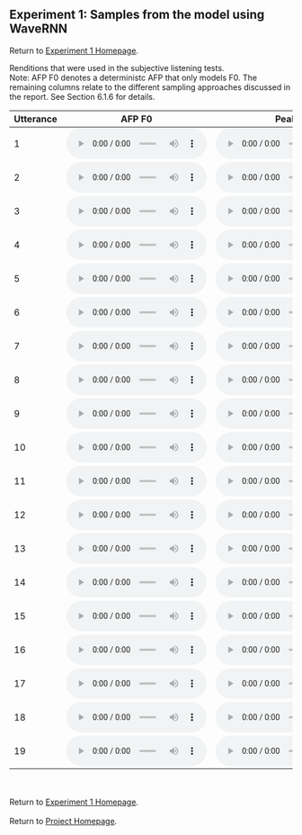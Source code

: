 <!-- exp 1b -->

## Experiment 1: Samples from the model using WaveRNN

Return to [Experiment 1 Homepage](https://ljlj9.github.io/mscproject/experiment_1.html).

Renditions that were used in the subjective listening tests. <br>
Note: AFP F0 denotes a deterministc AFP that only models F0. The remaining columns relate to the different sampling approaches discussed in the report.
See Section 6.1.6 for details.

| Utterance | AFP F0 | Peak | Prior | Tail: r=3.92 | Tail: r=5.13 | Tail:r=8 |
| --- | --- | --- | --- | --- | --- | --- |
| 1 | <audio src="Experiment1/vae_f0_wavernn_web_samples/afp_f0/Example1.wav" controls style="width: 250px;"></audio> | <audio src="Experiment1/vae_f0_wavernn_web_samples/peak/Example1.wav" controls style="width: 250px;"></audio> | <audio src="Experiment1/vae_f0_wavernn_web_samples/prior/Example1.wav" controls style="width: 250px;"></audio> | <audio src="Experiment1/vae_f0_wavernn_web_samples/tail_392/Example1.wav" controls style="width: 250px;"></audio> | <audio src="Experiment1/vae_f0_wavernn_web_samples/tail_513/Example1.wav" controls style="width: 250px;"></audio> | <audio src="Experiment1/vae_f0_wavernn_web_samples/tail_8/Example1.wav" controls style="width: 250px;"></audio> |
| 2 | <audio src="Experiment1/vae_f0_wavernn_web_samples/afp_f0/Example2.wav" controls style="width: 250px;"></audio> | <audio src="Experiment1/vae_f0_wavernn_web_samples/peak/Example2.wav" controls style="width: 250px;"></audio> | <audio src="Experiment1/vae_f0_wavernn_web_samples/prior/Example2.wav" controls style="width: 250px;"></audio> | <audio src="Experiment1/vae_f0_wavernn_web_samples/tail_392/Example2.wav" controls style="width: 250px;"></audio> | <audio src="Experiment1/vae_f0_wavernn_web_samples/tail_513/Example2.wav" controls style="width: 250px;"></audio> | <audio src="Experiment1/vae_f0_wavernn_web_samples/tail_8/Example2.wav" controls style="width: 250px;"></audio> |
| 3 | <audio src="Experiment1/vae_f0_wavernn_web_samples/afp_f0/Example3.wav" controls style="width: 250px;"></audio> | <audio src="Experiment1/vae_f0_wavernn_web_samples/peak/Example3.wav" controls style="width: 250px;"></audio> | <audio src="Experiment1/vae_f0_wavernn_web_samples/prior/Example3.wav" controls style="width: 250px;"></audio> | <audio src="Experiment1/vae_f0_wavernn_web_samples/tail_392/Example3.wav" controls style="width: 250px;"></audio> | <audio src="Experiment1/vae_f0_wavernn_web_samples/tail_513/Example3.wav" controls style="width: 250px;"></audio> | <audio src="Experiment1/vae_f0_wavernn_web_samples/tail_8/Example3.wav" controls style="width: 250px;"></audio> |
| 4 | <audio src="Experiment1/vae_f0_wavernn_web_samples/afp_f0/Example4.wav" controls style="width: 250px;"></audio> | <audio src="Experiment1/vae_f0_wavernn_web_samples/peak/Example4.wav" controls style="width: 250px;"></audio> | <audio src="Experiment1/vae_f0_wavernn_web_samples/prior/Example4.wav" controls style="width: 250px;"></audio> | <audio src="Experiment1/vae_f0_wavernn_web_samples/tail_392/Example4.wav" controls style="width: 250px;"></audio> | <audio src="Experiment1/vae_f0_wavernn_web_samples/tail_513/Example4.wav" controls style="width: 250px;"></audio> | <audio src="Experiment1/vae_f0_wavernn_web_samples/tail_8/Example4.wav" controls style="width: 250px;"></audio> |
| 5 | <audio src="Experiment1/vae_f0_wavernn_web_samples/afp_f0/Example5.wav" controls style="width: 250px;"></audio> | <audio src="Experiment1/vae_f0_wavernn_web_samples/peak/Example5.wav" controls style="width: 250px;"></audio> | <audio src="Experiment1/vae_f0_wavernn_web_samples/prior/Example5.wav" controls style="width: 250px;"></audio> | <audio src="Experiment1/vae_f0_wavernn_web_samples/tail_392/Example5.wav" controls style="width: 250px;"></audio> | <audio src="Experiment1/vae_f0_wavernn_web_samples/tail_513/Example5.wav" controls style="width: 250px;"></audio> | <audio src="Experiment1/vae_f0_wavernn_web_samples/tail_8/Example5.wav" controls style="width: 250px;"></audio> |
| 6 | <audio src="Experiment1/vae_f0_wavernn_web_samples/afp_f0/Example6.wav" controls style="width: 250px;"></audio> | <audio src="Experiment1/vae_f0_wavernn_web_samples/peak/Example6.wav" controls style="width: 250px;"></audio> | <audio src="Experiment1/vae_f0_wavernn_web_samples/prior/Example6.wav" controls style="width: 250px;"></audio> | <audio src="Experiment1/vae_f0_wavernn_web_samples/tail_392/Example6.wav" controls style="width: 250px;"></audio> | <audio src="Experiment1/vae_f0_wavernn_web_samples/tail_513/Example6.wav" controls style="width: 250px;"></audio> | <audio src="Experiment1/vae_f0_wavernn_web_samples/tail_8/Example6.wav" controls style="width: 250px;"></audio> |
| 7 | <audio src="Experiment1/vae_f0_wavernn_web_samples/afp_f0/Example7.wav" controls style="width: 250px;"></audio> | <audio src="Experiment1/vae_f0_wavernn_web_samples/peak/Example7.wav" controls style="width: 250px;"></audio> | <audio src="Experiment1/vae_f0_wavernn_web_samples/prior/Example7.wav" controls style="width: 250px;"></audio> | <audio src="Experiment1/vae_f0_wavernn_web_samples/tail_392/Example7.wav" controls style="width: 250px;"></audio> | <audio src="Experiment1/vae_f0_wavernn_web_samples/tail_513/Example7.wav" controls style="width: 250px;"></audio> | <audio src="Experiment1/vae_f0_wavernn_web_samples/tail_8/Example7.wav" controls style="width: 250px;"></audio> |
| 8 | <audio src="Experiment1/vae_f0_wavernn_web_samples/afp_f0/Example8.wav" controls style="width: 250px;"></audio> | <audio src="Experiment1/vae_f0_wavernn_web_samples/peak/Example8.wav" controls style="width: 250px;"></audio> | <audio src="Experiment1/vae_f0_wavernn_web_samples/prior/Example8.wav" controls style="width: 250px;"></audio> | <audio src="Experiment1/vae_f0_wavernn_web_samples/tail_392/Example8.wav" controls style="width: 250px;"></audio> | <audio src="Experiment1/vae_f0_wavernn_web_samples/tail_513/Example8.wav" controls style="width: 250px;"></audio> | <audio src="Experiment1/vae_f0_wavernn_web_samples/tail_8/Example8.wav" controls style="width: 250px;"></audio> |
| 9 | <audio src="Experiment1/vae_f0_wavernn_web_samples/afp_f0/Example9.wav" controls style="width: 250px;"></audio> | <audio src="Experiment1/vae_f0_wavernn_web_samples/peak/Example9.wav" controls style="width: 250px;"></audio> | <audio src="Experiment1/vae_f0_wavernn_web_samples/prior/Example9.wav" controls style="width: 250px;"></audio> | <audio src="Experiment1/vae_f0_wavernn_web_samples/tail_392/Example9.wav" controls style="width: 250px;"></audio> | <audio src="Experiment1/vae_f0_wavernn_web_samples/tail_513/Example9.wav" controls style="width: 250px;"></audio> | <audio src="Experiment1/vae_f0_wavernn_web_samples/tail_8/Example9.wav" controls style="width: 250px;"></audio> |
| 10 | <audio src="Experiment1/vae_f0_wavernn_web_samples/afp_f0/Example10.wav" controls style="width: 250px;"></audio> | <audio src="Experiment1/vae_f0_wavernn_web_samples/peak/Example10.wav" controls style="width: 250px;"></audio> | <audio src="Experiment1/vae_f0_wavernn_web_samples/prior/Example10.wav" controls style="width: 250px;"></audio> | <audio src="Experiment1/vae_f0_wavernn_web_samples/tail_392/Example10.wav" controls style="width: 250px;"></audio> | <audio src="Experiment1/vae_f0_wavernn_web_samples/tail_513/Example10.wav" controls style="width: 250px;"></audio> | <audio src="Experiment1/vae_f0_wavernn_web_samples/tail_8/Example10.wav" controls style="width: 250px;"></audio> |
| 11 | <audio src="Experiment1/vae_f0_wavernn_web_samples/afp_f0/Example11.wav" controls style="width: 250px;"></audio> | <audio src="Experiment1/vae_f0_wavernn_web_samples/peak/Example11.wav" controls style="width: 250px;"></audio> | <audio src="Experiment1/vae_f0_wavernn_web_samples/prior/Example11.wav" controls style="width: 250px;"></audio> | <audio src="Experiment1/vae_f0_wavernn_web_samples/tail_392/Example11.wav" controls style="width: 250px;"></audio> | <audio src="Experiment1/vae_f0_wavernn_web_samples/tail_513/Example11.wav" controls style="width: 250px;"></audio> | <audio src="Experiment1/vae_f0_wavernn_web_samples/tail_8/Example11.wav" controls style="width: 250px;"></audio> |
| 12 | <audio src="Experiment1/vae_f0_wavernn_web_samples/afp_f0/Example12.wav" controls style="width: 250px;"></audio> | <audio src="Experiment1/vae_f0_wavernn_web_samples/peak/Example12.wav" controls style="width: 250px;"></audio> | <audio src="Experiment1/vae_f0_wavernn_web_samples/prior/Example12.wav" controls style="width: 250px;"></audio> | <audio src="Experiment1/vae_f0_wavernn_web_samples/tail_392/Example12.wav" controls style="width: 250px;"></audio> | <audio src="Experiment1/vae_f0_wavernn_web_samples/tail_513/Example12.wav" controls style="width: 250px;"></audio> | <audio src="Experiment1/vae_f0_wavernn_web_samples/tail_8/Example12.wav" controls style="width: 250px;"></audio> |
| 13 | <audio src="Experiment1/vae_f0_wavernn_web_samples/afp_f0/Example13.wav" controls style="width: 250px;"></audio> | <audio src="Experiment1/vae_f0_wavernn_web_samples/peak/Example13.wav" controls style="width: 250px;"></audio> | <audio src="Experiment1/vae_f0_wavernn_web_samples/prior/Example13.wav" controls style="width: 250px;"></audio> | <audio src="Experiment1/vae_f0_wavernn_web_samples/tail_392/Example13.wav" controls style="width: 250px;"></audio> | <audio src="Experiment1/vae_f0_wavernn_web_samples/tail_513/Example13.wav" controls style="width: 250px;"></audio> | <audio src="Experiment1/vae_f0_wavernn_web_samples/tail_8/Example13.wav" controls style="width: 250px;"></audio> |
| 14 | <audio src="Experiment1/vae_f0_wavernn_web_samples/afp_f0/Example14.wav" controls style="width: 250px;"></audio> | <audio src="Experiment1/vae_f0_wavernn_web_samples/peak/Example14.wav" controls style="width: 250px;"></audio> | <audio src="Experiment1/vae_f0_wavernn_web_samples/prior/Example14.wav" controls style="width: 250px;"></audio> | <audio src="Experiment1/vae_f0_wavernn_web_samples/tail_392/Example14.wav" controls style="width: 250px;"></audio> | <audio src="Experiment1/vae_f0_wavernn_web_samples/tail_513/Example14.wav" controls style="width: 250px;"></audio> | <audio src="Experiment1/vae_f0_wavernn_web_samples/tail_8/Example14.wav" controls style="width: 250px;"></audio> |
| 15 | <audio src="Experiment1/vae_f0_wavernn_web_samples/afp_f0/Example15.wav" controls style="width: 250px;"></audio> | <audio src="Experiment1/vae_f0_wavernn_web_samples/peak/Example15.wav" controls style="width: 250px;"></audio> | <audio src="Experiment1/vae_f0_wavernn_web_samples/prior/Example15.wav" controls style="width: 250px;"></audio> | <audio src="Experiment1/vae_f0_wavernn_web_samples/tail_392/Example15.wav" controls style="width: 250px;"></audio> | <audio src="Experiment1/vae_f0_wavernn_web_samples/tail_513/Example15.wav" controls style="width: 250px;"></audio> | <audio src="Experiment1/vae_f0_wavernn_web_samples/tail_8/Example15.wav" controls style="width: 250px;"></audio> |
| 16 | <audio src="Experiment1/vae_f0_wavernn_web_samples/afp_f0/Example16.wav" controls style="width: 250px;"></audio> | <audio src="Experiment1/vae_f0_wavernn_web_samples/peak/Example16.wav" controls style="width: 250px;"></audio> | <audio src="Experiment1/vae_f0_wavernn_web_samples/prior/Example16.wav" controls style="width: 250px;"></audio> | <audio src="Experiment1/vae_f0_wavernn_web_samples/tail_392/Example16.wav" controls style="width: 250px;"></audio> | <audio src="Experiment1/vae_f0_wavernn_web_samples/tail_513/Example16.wav" controls style="width: 250px;"></audio> | <audio src="Experiment1/vae_f0_wavernn_web_samples/tail_8/Example16.wav" controls style="width: 250px;"></audio> |
| 17 | <audio src="Experiment1/vae_f0_wavernn_web_samples/afp_f0/Example17.wav" controls style="width: 250px;"></audio> | <audio src="Experiment1/vae_f0_wavernn_web_samples/peak/Example17.wav" controls style="width: 250px;"></audio> | <audio src="Experiment1/vae_f0_wavernn_web_samples/prior/Example17.wav" controls style="width: 250px;"></audio> | <audio src="Experiment1/vae_f0_wavernn_web_samples/tail_392/Example17.wav" controls style="width: 250px;"></audio> | <audio src="Experiment1/vae_f0_wavernn_web_samples/tail_513/Example17.wav" controls style="width: 250px;"></audio> | <audio src="Experiment1/vae_f0_wavernn_web_samples/tail_8/Example17.wav" controls style="width: 250px;"></audio> |
| 18 | <audio src="Experiment1/vae_f0_wavernn_web_samples/afp_f0/Example18.wav" controls style="width: 250px;"></audio> | <audio src="Experiment1/vae_f0_wavernn_web_samples/peak/Example18.wav" controls style="width: 250px;"></audio> | <audio src="Experiment1/vae_f0_wavernn_web_samples/prior/Example18.wav" controls style="width: 250px;"></audio> | <audio src="Experiment1/vae_f0_wavernn_web_samples/tail_392/Example18.wav" controls style="width: 250px;"></audio> | <audio src="Experiment1/vae_f0_wavernn_web_samples/tail_513/Example18.wav" controls style="width: 250px;"></audio> | <audio src="Experiment1/vae_f0_wavernn_web_samples/tail_8/Example18.wav" controls style="width: 250px;"></audio> |
| 19 | <audio src="Experiment1/vae_f0_wavernn_web_samples/afp_f0/Example19.wav" controls style="width: 250px;"></audio> | <audio src="Experiment1/vae_f0_wavernn_web_samples/peak/Example19.wav" controls style="width: 250px;"></audio> | <audio src="Experiment1/vae_f0_wavernn_web_samples/prior/Example19.wav" controls style="width: 250px;"></audio> | <audio src="Experiment1/vae_f0_wavernn_web_samples/tail_392/Example19.wav" controls style="width: 250px;"></audio> | <audio src="Experiment1/vae_f0_wavernn_web_samples/tail_513/Example19.wav" controls style="width: 250px;"></audio> | <audio src="Experiment1/vae_f0_wavernn_web_samples/tail_8/Example19.wav" controls style="width: 250px;"></audio> |

<br><br>
Return to [Experiment 1 Homepage](https://ljlj9.github.io/mscproject/experiment_1.html).
<br><br>
Return to [Project Homepage](https://ljlj9.github.io/mscproject/index.html).

